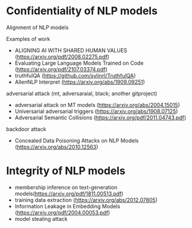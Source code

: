# Confidentiality of NLP models

Alignment of NLP models

Examples of work 
- ALIGNING AI WITH SHARED HUMAN VALUES (https://arxiv.org/pdf/2008.02275.pdf)
- Evaluating Large Language Models Trained on Code (https://arxiv.org/pdf/2107.03374.pdf)
- truthfulQA (https://github.com/sylinrl/TruthfulQA)
- AllenNLP Interpret (https://arxiv.org/abs/1909.09251)

adversarial attack (mt, adversaraial, black; another gitproject)
- adversarial attack on MT models (https://arxiv.org/abs/2004.15015)
- Universarial adversarial triggers (https://arxiv.org/abs/1908.07125)
- Adversarial Semantic Collisions (https://arxiv.org/pdf/2011.04743.pdf)

backdoor attack 
- Concealed Data Poisoning Attacks on NLP Models (https://arxiv.org/abs/2010.12563)


# Integrity of NLP models
- membership inference on text-generation models(https://arxiv.org/pdf/1811.00513.pdf)
- training data extraction (https://arxiv.org/abs/2012.07805)
- Information Leakage in Embedding Models (https://arxiv.org/pdf/2004.00053.pdf)
- model stealing attack 



